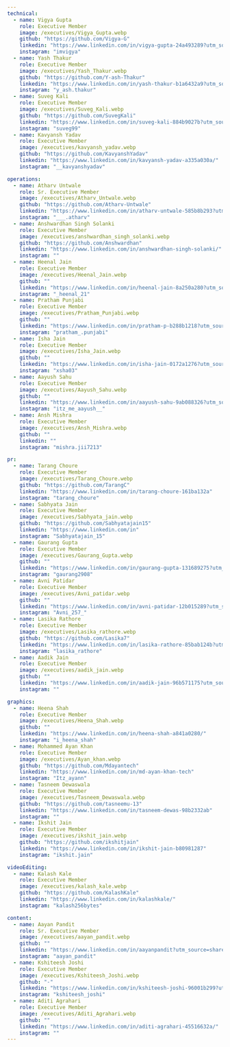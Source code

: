 ```yaml
---
technical:
  - name: Vigya Gupta
    role: Executive Member
    image: /executives/Vigya_Gupta.webp
    github: "https://github.com/Vigya-G"
    linkedin: "https://www.linkedin.com/in/vigya-gupta-24a493289?utm_source=share&utm_campaign=share_via&utm_content=profile&utm_medium=android_app"
    instagram: "imvigya"
  - name: Yash Thakur
    role: Executive Member
    image: /executives/Yash_Thakur.webp
    github: "https://github.com/Y-ash-Thakur"
    linkedin: "https://www.linkedin.com/in/yash-thakur-b1a6432a9?utm_source=share&utm_campaign=share_via&utm_content=profile&utm_medium=android_app"
    instagram: "y_ash.thakur"
  - name: Suveg Kali
    role: Executive Member
    image: /executives/Suveg_Kali.webp
    github: "https://github.com/SuvegKali"
    linkedin: "https://www.linkedin.com/in/suveg-kali-884b9027b?utm_source=share&utm_campaign=share_via&utm_content=profile&utm_medium=android_app"
    instagram: "suveg99"
  - name: Kavyansh Yadav
    role: Executive Member
    image: /executives/kavyansh_yadav.webp
    github: "https://github.com/KavyanshYadav"
    linkedin: "https://www.linkedin.com/in/kavyansh-yadav-a335a030a/"
    instagram: "__kavyanshyadav"

operations:
  - name: Atharv Untwale
    role: Sr. Executive Member
    image: /executives/Atharv_Untwale.webp
    github: "https://github.com/Atharv-Untwale"
    linkedin: "https://www.linkedin.com/in/atharv-untwale-585b8b293?utm_source=share&utm_campaign=share_via&utm_content=profile&utm_medium=android_app"
    instagram: "___.atharv"
  - name: Anshwardhan Singh Solanki
    role: Executive Member
    image: /executives/anshwardhan_singh_solanki.webp
    github: "https://github.com/Anshwardhan"
    linkedin: "https://www.linkedin.com/in/anshwardhan-singh-solanki/"
    instagram: ""
  - name: Heenal Jain
    role: Executive Member
    image: /executives/Heenal_Jain.webp
    github: ""
    linkedin: "https://www.linkedin.com/in/heenal-jain-8a250a280?utm_source=share&utm_campaign=share_via&utm_content=profile&utm_medium=android_app"
    instagram: "_heenal_21"
  - name: Pratham Punjabi
    role: Executive Member
    image: /executives/Pratham_Punjabi.webp
    github: ""
    linkedin: "https://www.linkedin.com/in/pratham-p-b288b1218?utm_source=share&utm_campaign=share_via&utm_content=profile&utm_medium=android_app"
    instagram: "pratham_.punjabi"
  - name: Isha Jain
    role: Executive Member
    image: /executives/Isha_Jain.webp
    github: ""
    linkedin: "https://www.linkedin.com/in/isha-jain-0172a1276?utm_source=share&utm_campaign=share_via&utm_content=profile&utm_medium=android_app"
    instagram: "xsha03"
  - name: Aayush Sahu
    role: Executive Member
    image: /executives/Aayush_Sahu.webp
    github: ""
    linkedin: "https://www.linkedin.com/in/aayush-sahu-9ab088326?utm_source=share&utm_campaign=share_via&utm_content=profile&utm_medium=android_app"
    instagram: "itz_me_aayush__"
  - name: Ansh Mishra
    role: Executive Member
    image: /executives/Ansh_Mishra.webp
    github: ""
    linkedin: ""
    instagram: "mishra.jii7213"

pr:
  - name: Tarang Choure
    role: Executive Member
    image: /executives/Tarang_Choure.webp
    github: "https://github.com/TarangC"
    linkedin: "https://www.linkedin.com/in/tarang-choure-161ba132a"
    instagram: "tarang_choure"
  - name: Sabhyata Jain
    role: Executive Member
    image: /executives/Sabhyata_jain.webp
    github: "https://github.com/Sabhyatajain15"
    linkedin: "https://www.linkedin.com/in"
    instagram: "Sabhyatajain_15"
  - name: Gaurang Gupta
    role: Executive Member
    image: /executives/Gaurang_Gupta.webp
    github: ""
    linkedin: "https://www.linkedin.com/in/gaurang-gupta-131689275?utm_source=share&utm_campaign=share_via&utm_content=profile&utm_medium=android_app"
    instagram: "gaurang2908"
  - name: Avni Patidar
    role: Executive Member
    image: /executives/Avni_patidar.webp
    github: ""
    linkedin: "https://www.linkedin.com/in/avni-patidar-12b015289?utm_source=share&utm_campaign=share_via&utm_content=profile&utm_medium=android_app"
    instagram: "Avni_257_"
  - name: Lasika Rathore
    role: Executive Member
    image: /executives/Lasika_rathore.webp
    github: "https://github.com/Lasika7"
    linkedin: "https://www.linkedin.com/in/lasika-rathore-85bab124b?utm_source=share&utm_campaign=share_via&utm_content=profile&utm_medium=android_app"
    instagram: "lasika_rathore"
  - name: Aadik Jain
    role: Executive Member
    image: /executives/aadik_jain.webp
    github: ""
    linkedin: "https://www.linkedin.com/in/aadik-jain-96b571175?utm_source=share&utm_campaign=share_via&utm_content=profile&utm_medium=android_app"
    instagram: ""

graphics:
  - name: Heena Shah
    role: Executive Member
    image: /executives/Heena_Shah.webp
    github: ""
    linkedin: "https://www.linkedin.com/in/heena-shah-a841a0280/"
    instagram: "i_heena_shah"
  - name: Mohammed Ayan Khan
    role: Executive Member
    image: /executives/Ayan_khan.webp
    github: "https://github.com/Mdayantech"
    linkedin: "https://www.linkedin.com/in/md-ayan-khan-tech"
    instagram: "Itz_ayann"
  - name: Tasneem Dewaswala
    role: Executive Member
    image: /executives/Tasneem_Dewaswala.webp
    github: "https://github.com/tasneemu-13"
    linkedin: "https://www.linkedin.com/in/tasneem-dewas-98b2332ab"
    instagram: ""
  - name: Ikshit Jain
    role: Executive Member
    image: /executives/ikshit_jain.webp
    github: "https://github.com/ikshitjain"
    linkedin: "https://www.linkedin.com/in/ikshit-jain-b80981287"
    instagram: "ikshit.jain"

videoEditing:
  - name: Kalash Kale
    role: Executive Member
    image: /executives/kalash_kale.webp
    github: "https://github.com/KalashKale"
    linkedin: "https://www.linkedin.com/in/kalashkale/"
    instagram: "kalash256bytes"

content:
  - name: Aayan Pandit
    role: Sr. Executive Member
    image: /executives/aayan_pandit.webp
    github: ""
    linkedin: "https://www.linkedin.com/in/aayanpandit?utm_source=share&utm_campaign=share_via&utm_content=profile&utm_medium=android_app"
    instagram: "aayan_pandit"
  - name: Kshiteesh Joshi
    role: Executive Member
    image: /executives/Kshiteesh_Joshi.webp
    github: "-"
    linkedin: "https://www.linkedin.com/in/kshiteesh-joshi-96001b299?utm_source=share&utm_campaign=share_via&utm_content=profile&utm_medium=android_app"
    instagram: "kshiteesh_joshi"
  - name: Aditi Agrahari
    role: Executive Member
    image: /executives/Aditi_Agrahari.webp
    github: ""
    linkedin: "https://www.linkedin.com/in/aditi-agrahari-45516632a/"
    instagram: ""
---
```

